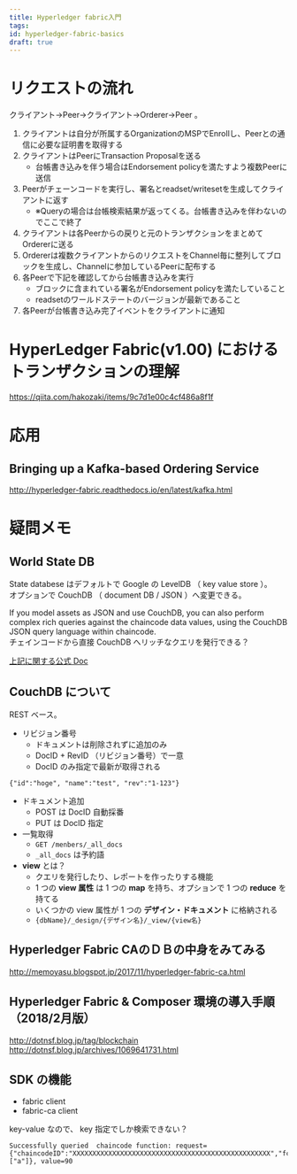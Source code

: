 ```yaml
---
title: Hyperledger fabric入門
tags:
id: hyperledger-fabric-basics
draft: true
---
```






# リクエストの流れ

クライアント->Peer->クライアント->Orderer->Peer 。

1. クライアントは自分が所属するOrganizationのMSPでEnrollし、Peerとの通信に必要な証明書を取得する
2. クライアントはPeerにTransaction Proposalを送る
    - 台帳書き込みを伴う場合はEndorsement policyを満たすよう複数Peerに送信
3. Peerがチェーンコードを実行し、署名とreadset/writesetを生成してクライアントに返す
    - ※Queryの場合は台帳検索結果が返ってくる。台帳書き込みを伴わないのでここで終了
4. クライアントは各Peerからの戻りと元のトランザクションをまとめてOrdererに送る
5. Ordererは複数クライアントからのリクエストをChannel毎に整列してブロックを生成し、Channelに参加しているPeerに配布する
6. 各Peerで下記を確認してから台帳書き込みを実行
    - ブロックに含まれている署名がEndorsement policyを満たしていること
    - readsetのワールドステートのバージョンが最新であること
7. 各Peerが台帳書き込み完了イベントをクライアントに通知

# HyperLedger Fabric(v1.00) におけるトランザクションの理解

https://qiita.com/hakozaki/items/9c7d1e00c4cf486a8f1f

# 応用

## Bringing up a Kafka-based Ordering Service

http://hyperledger-fabric.readthedocs.io/en/latest/kafka.html


# 疑問メモ

## World State DB

State databese はデフォルトで Google の LevelDB （ key value store ）。  
オプションで CouchDB （ document DB / JSON ）へ変更できる。  

If you model assets as JSON and use CouchDB, you can also perform complex rich queries against the chaincode data values, using the CouchDB JSON query language within chaincode.  
チェインコードから直接 CouchDB へリッチなクエリを発行できる？  

[上記に関する公式 Doc](https://hyperledger-fabric.readthedocs.io/en/latest/couchdb_as_state_database.html)

## CouchDB について

REST ベース。

- リビジョン番号
    - ドキュメントは削除されずに追加のみ
    - DocID + RevID （リビジョン番号）で一意
    - DocID のみ指定で最新が取得される

```
{"id":"hoge", "name":"test", "rev":"1-123"}
```

- ドキュメント追加
    - POST は DocID 自動採番
    - PUT は DocID 指定
- 一覧取得
    - `GET /menbers/_all_docs`
    - `_all_docs` は予約語
- **view** とは？
    - クエリを発行したり、レポートを作ったりする機能
    - 1 つの **view 属性** は 1 つの **map** を持ち、オプションで 1 つの **reduce** を持てる
    - いくつかの view 属性が 1 つの **デザイン・ドキュメント** に格納される
    - `{dbName}/_design/{デザイン名}/_view/{view名}`

## Hyperledger Fabric CAのＤＢの中身をみてみる

http://memoyasu.blogspot.jp/2017/11/hyperledger-fabric-ca.html

## Hyperledger Fabric & Composer 環境の導入手順（2018/2月版）

http://dotnsf.blog.jp/tag/blockchain  
http://dotnsf.blog.jp/archives/1069641731.html

## SDK の機能

- fabric client
- fabric-ca client

key-value なので、 key 指定でしか検索できない？

```
Successfully queried  chaincode function: request={"chaincodeID":"XXXXXXXXXXXXXXXXXXXXXXXXXXXXXXXXXXXXXXXXXXXXXXXXXX","fcn":"query","args":["a"]}, value=90
```
